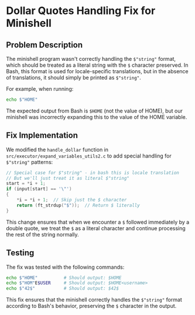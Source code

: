 # Dollar Quotes Handling Fix for Minishell

## Problem Description

The minishell program wasn't correctly handling the `$"string"` format, which should be treated as a literal string with the `$` character preserved. In Bash, this format is used for locale-specific translations, but in the absence of translations, it should simply be printed as `$"string"`.

For example, when running:

```bash
echo $"HOME"
```

The expected output from Bash is `$HOME` (not the value of HOME), but our minishell was incorrectly expanding this to the value of the HOME variable.

## Fix Implementation

We modified the `handle_dollar` function in `src/executor/expand_variables_utils2.c` to add special handling for `$"string"` patterns:

```c
// Special case for $"string" - in bash this is locale translation
// But we'll just treat it as literal $"string"
start = *i + 1;
if (input[start] == '\"')
{
    *i = *i + 1;  // Skip just the $ character
    return (ft_strdup("$"));  // Return $ literally
}
```

This change ensures that when we encounter a `$` followed immediately by a double quote, we treat the `$` as a literal character and continue processing the rest of the string normally.

## Testing

The fix was tested with the following commands:

```bash
echo $"HOME"          # Should output: $HOME
echo $"HOM"E$USER     # Should output: $HOME<username>
echo $"42$"           # Should output: $42$
```

This fix ensures that the minishell correctly handles the `$"string"` format according to Bash's behavior, preserving the `$` character in the output.
